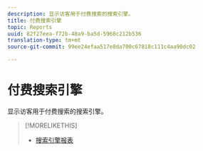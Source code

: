 ```yaml
---
description: 显示访客用于付费搜索的搜索引擎。
title: 付费搜索引擎
topic: Reports
uuid: 82f27eea-f72b-48a9-ba5d-5968c212b536
translation-type: tm+mt
source-git-commit: 99ee24efaa517e8da700c67818c111c4aa90dc02

---
```



# 付费搜索引擎

显示访客用于付费搜索的搜索引擎。

>[!MORELIKETHIS]
>
>* [搜索引擎报表](/help/components/c-variables/dimensionslist/reports-search-engines.md)

